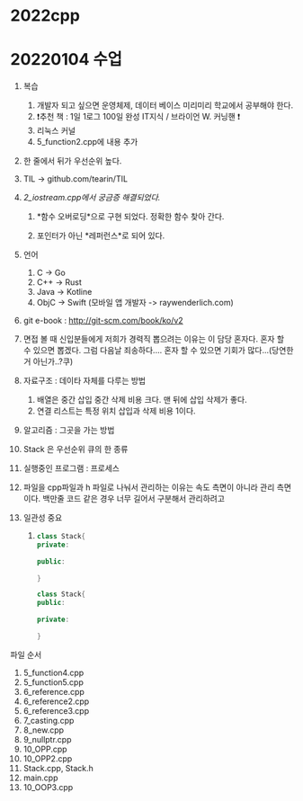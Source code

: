 # 2022cpp

# 20220104 수업

1. 복습

   1. 개발자 되고 싶으면 운영체제, 데이터 베이스 미리미리 학교에서 공부해야 한다.
   2. ❗추천 책 : 1일 1로그 100일 완성 IT지식 / 브라이언 W. 커닝핸 ❗
   3. 리눅스 커널
   4. 5_function2.cpp에 내용 추가

2. 한 줄에서 뒤가 우선순위 높다.

3. TIL -> github.com/tearin/TIL

4. *2_iostream.cpp에서 궁금증 해결되었다.*

   1. \*함수 오버로딩\*으로 구현 되었다. 정확한 함수 찾아 간다.

   2. 포인터가 아닌 \*레퍼런스\*로 되어 있다.

5. 언어

   1. C -> Go
   2. C++ -> Rust
   3. Java -> Kotline
   4. ObjC -> Swift (모바일 앱 개발자 -> raywenderlich.com)

6. git e-book : http://git-scm.com/book/ko/v2

7. 면접 볼 때 신입분들에게 저희가 경력직 뽑으려는 이유는 이 담당 혼자다. 혼자 할 수 있으면 뽑겠다. 그럼 다음날 죄송하다.... 혼자 할 수 있으면 기회가 많다...(당연한거 아닌가..?쿠)

8. 자료구조 : 데이타 자체를 다루는 방법

   1. 배열은 중간 삽입 중간 삭제 비용 크다. 맨 뒤에 삽입 삭제가 좋다.
   2. 연결 리스트는 특정 위치 삽입과 삭제 비용 1이다.

9. 알고리즘 : 그곳을 가는 방법

10. Stack 은 우선순위 큐의 한 종류

11. 실행중인 프로그램 : 프로세스

12. 파일을 cpp파일과 h 파일로 나눠서 관리하는 이유는 속도 측면이 아니라 관리 측면이다. 백만줄 코드 같은 경우 너무 길어서 구분해서 관리하려고

13. 일관성 중요

    1. ~~~c++
       class Stack{
       private:
           
       public:
           
       }
       
       class Stack{
       public:
          
       private:
           
       }
       ~~~





파일 순서

1. 5_function4.cpp
2. 5_function5.cpp
3. 6_reference.cpp
4. 6_reference2.cpp
5. 6_reference3.cpp
6. 7_casting.cpp
7. 8_new.cpp
8. 9_nullptr.cpp
9. 10_OPP.cpp
10. 10_OPP2.cpp
11. Stack.cpp, Stack.h 
12. main.cpp
13. 10_OOP3.cpp
